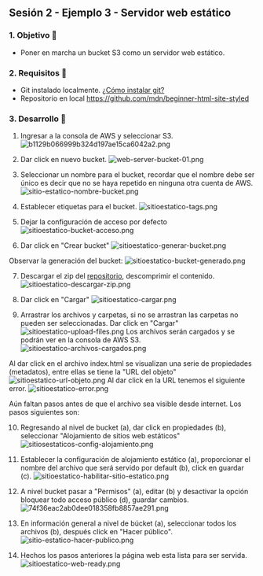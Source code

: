 ## Sesión 2 - Ejemplo 3 - Servidor web estático

### 1. Objetivo :dart:
- Poner en marcha un bucket S3 como un servidor web estático.

### 2. Requisitos :pushpin:
- Git instalado localmente. [¿Cómo instalar git?](https://git-scm.com/book/en/v2/Getting-Started-Installing-Git)
- Repositorio en local https://github.com/mdn/beginner-html-site-styled


### 3. Desarrollo :bookmark_tabs:

1. Ingresar a la consola de AWS y seleccionar S3.
![b1129b066999b324d197ae15ca6042a2.png](b1129b066999b324d197ae15ca6042a2.png)


2. Dar click en nuevo bucket.
![web-server-bucket-01.png](web-server-bucket-01.png)

3. Seleccionar un nombre para el bucket, recordar que el nombre debe ser único es decir que no se haya repetido en ninguna otra cuenta de AWS.
![sitio-estatico-nombre-bucket.png](sitio-estatico-nombre-bucket.png)

4. Establecer etiquetas para el bucket.
![sitioestatico-tags.png](sitioestatico-tags.png)
5. Dejar la configuración de acceso por defecto
![sitioestatico-bucket-acceso.png](sitioestatico-bucket-acceso.png)

6. Dar click en "Crear bucket"
![sitioestatico-generar-bucket.png](sitioestatico-generar-bucket.png)

Observar la generación del bucket:
![sitioestatico-bucket-generado.png](sitioestatico-bucket-generado.png)

7. Descargar el zip del [repositorio](https://github.com/mdn/beginner-html-site-styled), descomprimir el contenido.
![sitioestatico-descargar-zip.png](sitioestatico-descargar-zip.png)

8. Dar click en "Cargar"
![sitioestatico-cargar.png](sitioestatico-cargar.png)

9. Arrastrar los archivos y carpetas, si no se arrastran las carpetas no pueden ser seleccionadas. Dar click en "Cargar"
![sitioestatico-upload-files.png](sitioestatico-upload-files.png)
Los archivos serán cargados y se podrán ver en la consola de AWS S3.
![sitioestatico-archivos-cargados.png](sitioestatico-archivos-cargados.png)

Al dar click en el archivo index.html se visualizan una serie de propiedades (metadatos), entre ellas se tiene la "URL del objeto"
![sitioestatico-url-objeto.png](sitioestatico-url-objeto.png)
Al dar click en la URL tenemos el siguiente error.
![sitioestatico-error.png](sitioestatico-error.png)

Aún faltan pasos antes de que el archivo sea visible desde internet.
Los pasos siguientes son:

10. Regresando al nivel de bucket (a), dar click en propiedades (b), seleccionar "Alojamiento de sitios web estáticos"
![sitiosestaticos-config-alojamiento.png](sitiosestaticos-config-alojamiento.png)

11. Establecer la configuración de alojamiento estático (a), proporcionar el nombre del archivo que será servido por default (b), click en guardar (c).
![sitioestatico-habilitar-sitio-estatico.png](sitioestatico-habilitar-sitio-estatico.png)
 
 12. A nivel bucket pasar a "Permisos" (a), editar (b) y desactivar la opción bloquear todo acceso público (d), guardar cambios.
 ![74f36eac2ab0dee018358fb8857ae291.png](74f36eac2ab0dee018358fb8857ae291.png)

13. En información general a nivel de búcket (a), seleccionar todos los archivos (b), después click en "Hacer público".
![sitio-estatico-hacer-publico.png](sitio-estatico-hacer-publico.png)

14. Hechos los  pasos anteriores la página web esta lista para ser servida.
![sitioestatico-web-ready.png](sitioestatico-web-ready.png)

